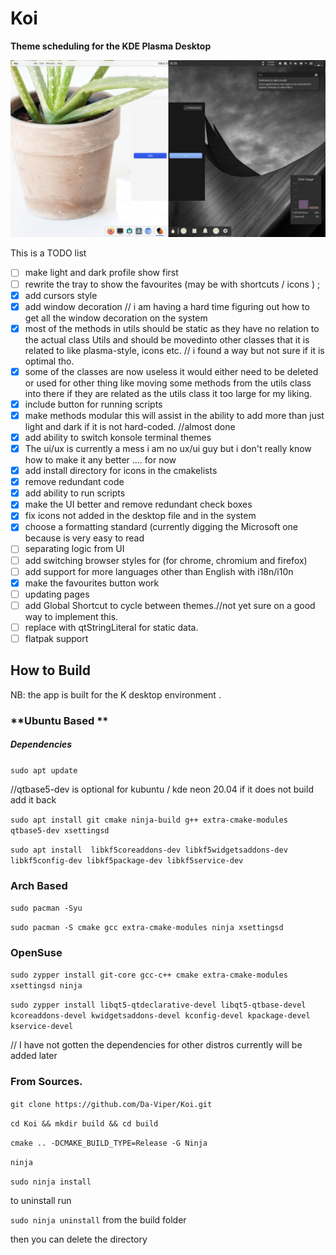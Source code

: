 # Koi

**Theme scheduling for the KDE Plasma Desktop**

<!--- [theme switch](doc/the%20three.png)--->
![two theme](doc/main.png)
<!---dd![image info](doc/profile_dialog.png)--->


This is a TODO list 
- [ ] make light and dark profile show first
- [ ] rewrite the tray to show the favourites (may be with shortcuts / icons ) ;
- [x] add cursors style 
- [x]  add window decoration // i am having a hard time figuring out how to get all the window decoration on the system 
- [x] most of the methods in utils should be static as they have no relation to the actual class Utils and should be movedinto other classes that it is related to like plasma-style, icons etc.
   // i found a way but not sure if it is optimal tho.
- [x] some of the classes are now useless it would either need to be deleted or used for other thing like moving some methods from the utils class into there if they are related as the utils class it too large for my liking.
- [x] include button for running scripts
- [x] make methods modular this will assist in the ability to add more than just light and dark if it is not hard-coded.  //almost done
- [x] add ability to switch konsole terminal themes 
- [X] The ui/ux is currently a mess i am no ux/ui guy but i don't really know how to make it any better .... for now
- [x] add install directory for icons in the cmakelists 
- [x] remove redundant code 
- [x] add ability to run scripts 
- [x] make the UI better and remove redundant check boxes
- [x] fix icons not added in the desktop file and in the system
- [x] choose a formatting standard (currently digging the Microsoft one because is very easy to read
- [ ] separating logic from UI
- [ ] add switching browser styles for (for chrome, chromium and firefox)
- [ ] add support for more languages other than English with i18n/i10n 
- [x] make the favourites button work
- [ ] updating pages 
- [ ] add Global Shortcut to cycle between themes.//not yet sure on a good way to implement this.
- [ ] replace with qtStringLiteral for static data.
- [ ] flatpak support
## **How to Build** 

NB: the app is built for the K desktop environment .

   
### **Ubuntu Based ** 

##### Dependencies 

`sudo apt update` 

//qtbase5-dev is optional for kubuntu / kde neon 20.04  if it does not build add it back 



`sudo apt install git cmake ninja-build g++ extra-cmake-modules qtbase5-dev xsettingsd`





`sudo apt install  libkf5coreaddons-dev libkf5widgetsaddons-dev libkf5config-dev libkf5package-dev libkf5service-dev`



### Arch Based  

`sudo pacman -Syu` 

`sudo pacman -S cmake gcc extra-cmake-modules ninja xsettingsd` 


### OpenSuse
`sudo zypper install git-core gcc-c++ cmake extra-cmake-modules xsettingsd ninja`

`sudo zypper install libqt5-qtdeclarative-devel libqt5-qtbase-devel  kcoreaddons-devel kwidgetsaddons-devel kconfig-devel kpackage-devel  kservice-devel`

// I have not gotten the dependencies for other distros currently will be added later 



### From Sources.

`git clone https://github.com/Da-Viper/Koi.git`
 
`cd Koi && mkdir build && cd build` 

`cmake .. -DCMAKE_BUILD_TYPE=Release -G Ninja`

`ninja`

`sudo ninja install` 

to uninstall run 

`sudo ninja uninstall`   from the build folder 

then you can delete the directory 

